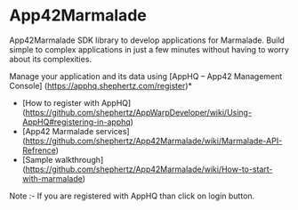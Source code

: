 App42Marmalade
==============

App42Marmalade SDK library to develop applications for Marmalade. Build simple to complex applications in just a few minutes without having to worry about its complexities. 

Manage your application and its data using [AppHQ – App42 Management Console] (https://apphq.shephertz.com/register)*

* [How to register with AppHQ] (https://github.com/shephertz/AppWarpDeveloper/wiki/Using-AppHQ#registering-in-apphq)
* [App42 Marmalade services] (https://github.com/shephertz/App42Marmalade/wiki/Marmalade-API-Refrence)
* [Sample walkthrough] (https://github.com/shephertz/App42Marmalade/wiki/How-to-start-with-marmalade)




Note :- If you are registered with AppHQ than click on login button. 

